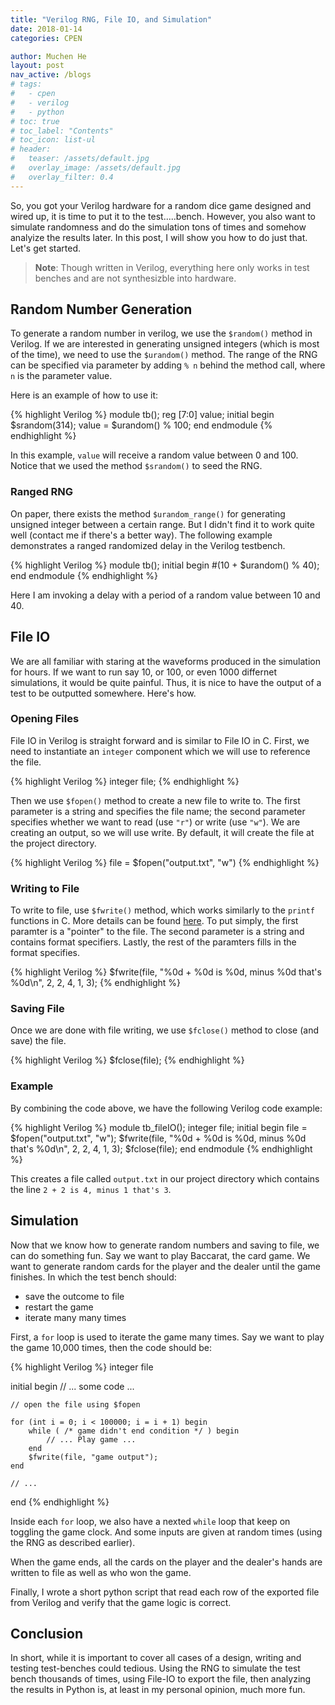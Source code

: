 ```yaml
---
title: "Verilog RNG, File IO, and Simulation"
date: 2018-01-14
categories: CPEN

author: Muchen He
layout: post
nav_active: /blogs
# tags:
#   - cpen
#   - verilog
#   - python
# toc: true
# toc_label: "Contents"
# toc_icon: list-ul
# header:
#   teaser: /assets/default.jpg
#   overlay_image: /assets/default.jpg
#   overlay_filter: 0.4
---
```


So, you got your Verilog hardware for a random dice game designed and wired up, it is time to put it to the test.....bench. However, you also want to simulate randomness and do the simulation tons of times and somehow analyize the results later. In this post, I will show you how to do just that. Let's get started.

> **Note**: Though written in Verilog, everything here only works in test benches and are not synthesizble into hardware.

## Random Number Generation

To generate a random number in verilog, we use the `$random()` method in Verilog. If we are interested in generating unsigned integers (which is most of the time), we need to use the `$urandom()` method. The range of the RNG can be specified via parameter by adding `% n` behind the method call, where `n` is the parameter value.

Here is an example of how to use it:

{% highlight Verilog %}
module tb();
    reg [7:0] value;
    initial begin
        $srandom(314);
        value = $urandom() % 100;
    end
endmodule
{% endhighlight %}

In this example, `value` will receive a random value between 0 and 100. Notice that we used the method `$srandom()` to seed the RNG. 

### Ranged RNG

On paper, there exists the method `$urandom_range()` for generating unsigned integer between a certain range. But I didn't find it to work quite well (contact me if there's a better way). The following example demonstrates a ranged randomized delay in the Verilog testbench.

{% highlight Verilog %}
module tb();
    initial begin
        #(10 + $urandom() % 40);
    end
endmodule
{% endhighlight %}

Here I am invoking a delay with a period of a random value between 10 and 40.

## File IO

We are all familiar with staring at the waveforms produced in the simulation for hours. If we want to run say 10, or 100, or even 1000 differnet simulations, it would be quite painful. Thus, it is nice to have the output of a test to be outputted somewhere. Here's how.

### Opening Files

File IO in Verilog is straight forward and is similar to File IO in C. First, we need to instantiate an `integer` component which we will use to reference the file. 

{% highlight Verilog %}
integer file;
{% endhighlight %}

Then we use `$fopen()` method to create a new file to write to. The first parameter is a string and specifies the file name; the second parameter specifies whether we want to read (use `"r"`) or write (use `"w"`). We are creating an output, so we will use write. By default, it will create the file at the project directory.

{% highlight Verilog %}
file = $fopen("output.txt", "w")
{% endhighlight %}

### Writing to File

To write to file, use `$fwrite()` method, which works similarly to the `printf` functions in C. More details can be found [here](https://www.csee.umbc.edu/portal/help/VHDL/verilog/system.html). To put simply, the first paramter is a "pointer" to the file. The second parameter is a string and contains format specifiers. Lastly, the rest of the paramters fills in the format specifies.

{% highlight Verilog %}
$fwrite(file, "%0d + %0d is %0d, minus %0d that's %0d\n", 2, 2, 4, 1, 3);
{% endhighlight %}

### Saving File

Once we are done with file writing, we use `$fclose()` method to close (and save) the file.

{% highlight Verilog %}
$fclose(file);
{% endhighlight %}

### Example

By combining the code above, we have the following Verilog code example:

{% highlight Verilog %}
module tb_fileIO();
    integer file;
    initial begin
        file = $fopen("output.txt", "w");
        $fwrite(file, "%0d + %0d is %0d, minus %0d that's %0d\n", 2, 2, 4, 1, 3);
        $fclose(file);
    end
endmodule
{% endhighlight %}

This creates a file called `output.txt` in our project directory which contains the line `2 + 2 is 4, minus 1 that's 3`.

## Simulation

Now that we know how to generate random numbers and saving to file, we can do something fun. Say we want to play Baccarat, the card game. We want to generate random cards for the player and the dealer until the game finishes. In which the test bench should:

- save the outcome to file
- restart the game
- iterate many many times

First, a `for` loop is used to iterate the game many times. Say we want to play the game 10,000 times, then the code should be:

{% highlight Verilog %}
integer file

initial begin
    // ... some code ...
    
    // open the file using $fopen
    
    for (int i = 0; i < 100000; i = i + 1) begin
        while ( /* game didn't end condition */ ) begin
            // ... Play game ...
        end
        $fwrite(file, "game output");
    end

    // ...
end
{% endhighlight %}

Inside each `for` loop, we also have a nexted `while` loop that keep on toggling the game clock. And some inputs are given at random times (using the RNG as described earlier). 

When the game ends, all the cards on the player and the dealer's hands are written to file as well as who won the game.

Finally, I wrote a short python script that read each row of the exported file from Verilog and verify that the game logic is correct.

## Conclusion

In short, while it is important to cover all cases of a design, writing and testing test-benches could tedious. Using the RNG to simulate the test bench thousands of times, using File-IO to export the file, then analyzing the results in Python is, at least in my personal opinion, much more fun.
